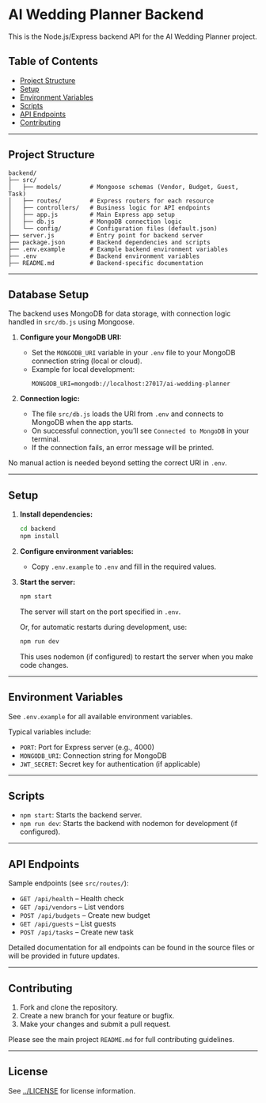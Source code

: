 # AI Wedding Planner Backend

This is the Node.js/Express backend API for the AI Wedding Planner project.

## Table of Contents

- [Project Structure](#project-structure)
- [Setup](#setup)
- [Environment Variables](#environment-variables)
- [Scripts](#scripts)
- [API Endpoints](#api-endpoints)
- [Contributing](#contributing)

---

## Project Structure

```
backend/
├── src/
│   ├── models/        # Mongoose schemas (Vendor, Budget, Guest, Task)
│   ├── routes/        # Express routers for each resource
│   ├── controllers/   # Business logic for API endpoints
│   ├── app.js         # Main Express app setup
│   ├── db.js          # MongoDB connection logic
│   └── config/        # Configuration files (default.json)
├── server.js          # Entry point for backend server
├── package.json       # Backend dependencies and scripts
├── .env.example       # Example backend environment variables
├── .env               # Backend environment variables
├── README.md          # Backend-specific documentation
```

---


## Database Setup

The backend uses MongoDB for data storage, with connection logic handled in `src/db.js` using Mongoose.

1. **Configure your MongoDB URI:**
   - Set the `MONGODB_URI` variable in your `.env` file to your MongoDB connection string (local or cloud).
   - Example for local development:
     ```
     MONGODB_URI=mongodb://localhost:27017/ai-wedding-planner
     ```

2. **Connection logic:**
   - The file `src/db.js` loads the URI from `.env` and connects to MongoDB when the app starts.
   - On successful connection, you’ll see `Connected to MongoDB` in your terminal.
   - If the connection fails, an error message will be printed.

No manual action is needed beyond setting the correct URI in `.env`.

---
## Setup

1. **Install dependencies:**
   ```bash
   cd backend
   npm install
   ```

2. **Configure environment variables:**
   - Copy `.env.example` to `.env` and fill in the required values.

3. **Start the server:**
   ```bash
   npm start
   ```
   The server will start on the port specified in `.env`.

   Or, for automatic restarts during development, use:
   ```bash
   npm run dev
   ```
   This uses nodemon (if configured) to restart the server when you make code changes.

---

## Environment Variables

See `.env.example` for all available environment variables.

Typical variables include:
- `PORT`: Port for Express server (e.g., 4000)
- `MONGODB_URI`: Connection string for MongoDB
- `JWT_SECRET`: Secret key for authentication (if applicable)

---

## Scripts

- `npm start`: Starts the backend server.
- `npm run dev`: Starts the backend with nodemon for development (if configured).

---

## API Endpoints

Sample endpoints (see `src/routes/`):
- `GET /api/health` – Health check
- `GET /api/vendors` – List vendors
- `POST /api/budgets` – Create new budget
- `GET /api/guests` – List guests
- `POST /api/tasks` – Create new task

Detailed documentation for all endpoints can be found in the source files or will be provided in future updates.

---

## Contributing

1. Fork and clone the repository.
2. Create a new branch for your feature or bugfix.
3. Make your changes and submit a pull request.

Please see the main project `README.md` for full contributing guidelines.

---

## License

See [../LICENSE](../LICENSE) for license information.